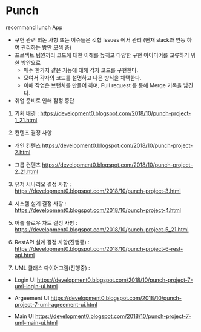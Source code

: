 # Punch
recommand lunch App

* 구현 관련 의논 사항 또는 이슈들은 깃헙 Issues 에서 관리 (현재 slack과 연동 하여 관리하는 방안 모색 중)
* 프로젝트 팀원끼리 코드에 대한 이해를 높히고 다양한 구현 아이디어를 교류하기 위한 방안으로
  - 매주 한가지 같은 기능에 대해 각자 코드를 구현한다.
  - 모여서 각자의 코드를 설명하고 나은 방식을 채택한다.
  - 이때 작업은 브랜치를 만들어 하며, Pull request 를 통해 Merge 기록을 남긴다.
* 취업 준비로 인해 잠정 중단

1. 기획 배경 : 
https://development0.blogspot.com/2018/10/punch-project-1_21.html

2. 컨텐츠 결정 사항
- 개인 컨텐츠
https://development0.blogspot.com/2018/10/punch-project-2.html

- 그룹 컨텐츠
https://development0.blogspot.com/2018/10/punch-project-2_21.html

3. 유저 시나리오 결정 사항 : 
https://development0.blogspot.com/2018/10/punch-project-3.html

4. 시스템 설계 결정 사항 : 
https://development0.blogspot.com/2018/10/punch-project-4.html

5. 어플 플로우 차트 결정 사항 : 
https://development0.blogspot.com/2018/10/punch-project-5_21.html

6. RestAPI 설계 결정 사항(진행중) : 
https://development0.blogspot.com/2018/10/punch-project-6-rest-api.html

7. UML 클래스 다이어그램(진행중) : 
- Login UI
https://development0.blogspot.com/2018/10/punch-project-7-uml-login-ui.html

- Argeement UI
https://development0.blogspot.com/2018/10/punch-project-7-uml-agreement-ui.html

- Main UI
https://development0.blogspot.com/2018/10/punch-project-7-uml-main-ui.html
